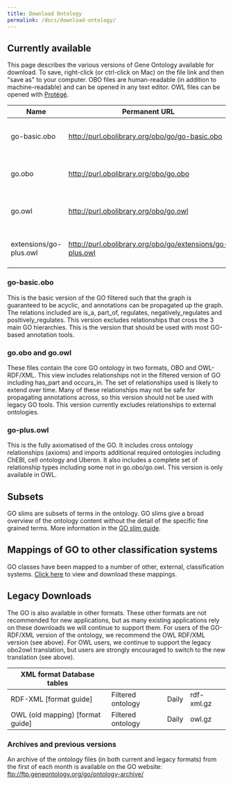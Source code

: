 ```yaml
---
title: Download Ontology
permalink: /docs/download-ontology/
---
```

## Currently available

This page describes the various versions of Gene Ontology available for download. To save, right-click (or ctrl-click on Mac) on the file link and then "save as" to your computer. OBO files are human-readable (in addition to machine-readable) and can be opened in any text editor. OWL files can be opened with [Protégé](https://protege.stanford.edu/).

|Name 	|Permanent URL |	Description|
|-------|--------------|-------------|
|go-basic.obo |	http://purl.obolibrary.org/obo/go/go-basic.obo |	Filtered, for use with legacy tools|
|go.obo |	http://purl.obolibrary.org/obo/go.obo |	Core ontology (OBO Format)|
|go.owl |	http://purl.obolibrary.org/obo/go.owl |	Core ontology (OWL RDF/XML)|
|extensions/go-plus.owl |	http://purl.obolibrary.org/obo/go/extensions/go-plus.owl 	|Core plus additional axioms, vetted|

### go-basic.obo

This is the basic version of the GO filtered such that the graph is guaranteed to be acyclic, and annotations can be propagated up the graph. The relations included are is_a, part_of, regulates, negatively_regulates and positively_regulates. This version excludes relationships that cross the 3 main GO hierarchies. This is the version that should be used with most GO-based annotation tools.
### go.obo and go.owl

These files contain the core GO ontology in two formats, OBO and OWL-RDF/XML. This view includes relationships not in the filtered version of GO including has_part and occurs_in. The set of relationships used is likely to extend over time. Many of these relationships may not be safe for propagating annotations across, so this version should not be used with legacy GO tools. This version currently excludes relationships to external ontologies.
### go-plus.owl

This is the fully axiomatised of the GO. It includes cross ontology relationships (axioms) and imports additional required ontologies including ChEBI, cell ontology and Uberon. It also includes a complete set of relationship types including some not in go.obo/go.owl. This version is only available in OWL.
## Subsets

GO slims are subsets of terms in the ontology. GO slims give a broad overview of the ontology content without the detail of the specific fine grained terms. More information in the [GO slim guide](http://geneontology.org/page/go-slim-and-subset-guide/).
## Mappings of GO to other classification systems

GO classes have been mapped to a number of other, external, classification systems. [Click here](http://geneontology.org/page/download-mappings) to view and download these mappings.
## Legacy Downloads

The GO is also available in other formats. These other formats are not recommended for new applications, but as many existing applications rely on these downloads we will continue to support them. For users of the GO-RDF/XML version of the ontology, we recommend the OWL RDF/XML version (see above). For OWL users, we continue to support the legacy obo2owl translation, but users are strongly encouraged to switch to the new translation (see above).

|**XML format** Database tables ||||
|----------------|---|---|---|
|RDF-XML [format guide] |	Filtered ontology |	Daily |	rdf-xml.gz|
|OWL (old mapping) [format guide] |	Filtered ontology |	Daily |	owl.gz|

### Archives and previous versions

An archive of the ontology files (in both current and legacy formats) from the first of each month is available on the GO website: <ftp://ftp.geneontology.org/go/ontology-archive/>
